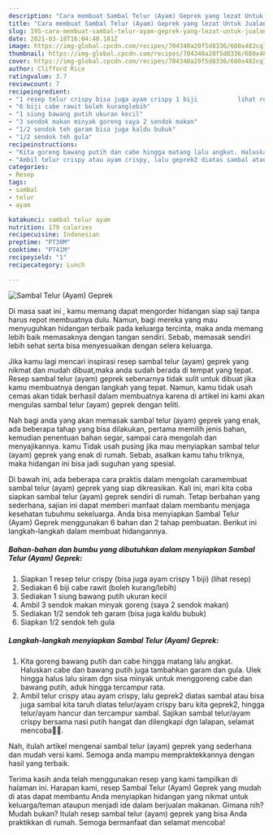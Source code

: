 ```yaml
---
description: "Cara membuat Sambal Telur (Ayam) Geprek yang lezat Untuk Jualan"
title: "Cara membuat Sambal Telur (Ayam) Geprek yang lezat Untuk Jualan"
slug: 195-cara-membuat-sambal-telur-ayam-geprek-yang-lezat-untuk-jualan
date: 2021-03-18T16:04:40.181Z
image: https://img-global.cpcdn.com/recipes/704348a20f5d8336/680x482cq70/sambal-telur-ayam-geprek-foto-resep-utama.jpg
thumbnail: https://img-global.cpcdn.com/recipes/704348a20f5d8336/680x482cq70/sambal-telur-ayam-geprek-foto-resep-utama.jpg
cover: https://img-global.cpcdn.com/recipes/704348a20f5d8336/680x482cq70/sambal-telur-ayam-geprek-foto-resep-utama.jpg
author: Clifford Rice
ratingvalue: 3.7
reviewcount: 7
recipeingredient:
- "1 resep telur crispy bisa juga ayam crispy 1 biji           lihat resep"
- "6 biji cabe rawit boleh kuranglebih"
- "1 siung bawang putih ukuran kecil"
- "3 sendok makan minyak goreng saya 2 sendok makan"
- "1/2 sendok teh garam bisa juga kaldu bubuk"
- "1/2 sendok teh gula"
recipeinstructions:
- "Kita goreng bawang putih dan cabe hingga matang lalu angkat. Haluskan cabe dan bawang putih juga tambahkan garam dan gula. Ulek hingga halus lalu siram dgn sisa minyak untuk menggoreng cabe dan bawang putih, aduk hingga tercampur rata."
- "Ambil telur crispy atau ayam crispy, lalu geprek2 diatas sambal atau bisa juga sambal kita taruh diatas telur/ayam crispy baru kita geprek2, hingga telur/ayam hancur dan tercampur sambal. Sajikan sambal telur/ayam crispy bersama nasi putih hangat dan dilengkapi dgn lalapan, selamat mencoba🙏🥰."
categories:
- Resep
tags:
- sambal
- telur
- ayam

katakunci: sambal telur ayam 
nutrition: 179 calories
recipecuisine: Indonesian
preptime: "PT30M"
cooktime: "PT41M"
recipeyield: "1"
recipecategory: Lunch

---
```



![Sambal Telur (Ayam) Geprek](https://img-global.cpcdn.com/recipes/704348a20f5d8336/680x482cq70/sambal-telur-ayam-geprek-foto-resep-utama.jpg)

Di masa  saat ini , kamu memang dapat mengorder hidangan siap saji tanpa harus repot membuatnya dulu. Namun, bagi mereka yang mau menyuguhkan hidangan terbaik pada keluarga tercinta, maka anda memang lebih baik memasaknya dengan tangan sendiri. Sebab, memasak sendiri lebih sehat serta bisa menyesuaikan dengan selera keluarga.

Jika kamu lagi mencari inspirasi resep sambal telur (ayam) geprek yang nikmat dan mudah dibuat,maka anda sudah berada di tempat yang tepat. Resep sambal telur (ayam) geprek  sebenarnya tidak sulit untuk dibuat jika kamu membuatnya dengan langkah yang tepat. Namun, kamu tidak usah cemas akan tidak berhasil dalam membuatnya 
karena di artikel ini kami akan mengulas sambal telur (ayam) geprek dengan teliti.  



Nah bagi anda yang akan memasak sambal telur (ayam) geprek yang enak, ada beberapa tahap yang bisa dilakukan, pertama memilih jenis bahan, kemudian penentuan bahan segar, sampai cara mengolah dan menyajikannya. kamu Tidak usah pusing jika mau menyiapkan sambal telur (ayam) geprek yang enak di rumah. Sebab, asalkan kamu  tahu triknya, maka hidangan ini bisa jadi suguhan yang spesial.

Di bawah ini, ada beberapa cara praktis  dalam mengolah caramembuat sambal telur (ayam) geprek yang siap dikreasikan. Kali ini, mari kita coba siapkan sambal telur (ayam) geprek sendiri di rumah. Tetap berbahan yang sederhana, sajian ini dapat memberi manfaat dalam membantu menjaga kesehatan tubuhmu sekeluarga. Anda bisa menyiapkan Sambal Telur (Ayam) Geprek menggunakan 6 bahan dan 2 tahap pembuatan. Berikut ini langkah-langkah dalam membuat hidangannya.

<!--inarticleads1-->

##### Bahan-bahan dan bumbu yang dibutuhkan dalam menyiapkan Sambal Telur (Ayam) Geprek:

1. Siapkan 1 resep telur crispy (bisa juga ayam crispy 1 biji)           (lihat resep)
1. Sediakan 6 biji cabe rawit (boleh kurang/lebih)
1. Sediakan 1 siung bawang putih ukuran kecil
1. Ambil 3 sendok makan minyak goreng (saya 2 sendok makan)
1. Sediakan 1/2 sendok teh garam (bisa juga kaldu bubuk)
1. Siapkan 1/2 sendok teh gula




<!--inarticleads2-->

##### Langkah-langkah menyiapkan Sambal Telur (Ayam) Geprek:

1. Kita goreng bawang putih dan cabe hingga matang lalu angkat. Haluskan cabe dan bawang putih juga tambahkan garam dan gula. Ulek hingga halus lalu siram dgn sisa minyak untuk menggoreng cabe dan bawang putih, aduk hingga tercampur rata.
1. Ambil telur crispy atau ayam crispy, lalu geprek2 diatas sambal atau bisa juga sambal kita taruh diatas telur/ayam crispy baru kita geprek2, hingga telur/ayam hancur dan tercampur sambal. Sajikan sambal telur/ayam crispy bersama nasi putih hangat dan dilengkapi dgn lalapan, selamat mencoba🙏🥰.




Nah, itulah artikel mengenai  sambal telur (ayam) geprek  yang sederhana dan mudah versi kami. Semoga anda mampu mempraktekkannya dengan hasil yang terbaik. 

Terima kasih anda telah menggunakan resep yang kami tampilkan di halaman ini. Harapan kami, resep  Sambal Telur (Ayam) Geprek yang mudah di atas dapat membantu Anda menyiapkan hidangan yang nikmat untuk keluarga/teman ataupun menjadi ide dalam berjualan makanan. Gimana nih? Mudah bukan? Itulah resep sambal telur (ayam) geprek yang bisa Anda praktikkan di rumah. Semoga bermanfaat dan selamat mencoba!

